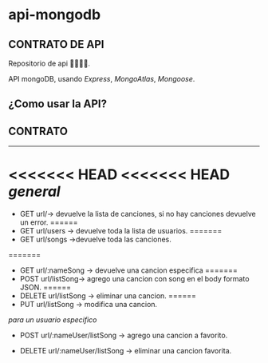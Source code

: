 # api-mongodb

## CONTRATO DE API
 
 Repositorio de api  👩‍💻👨‍💻.

API  mongoDB, usando *Express*, *MongoAtlas*, *Mongoose*.


## ¿Como usar la API?

 **CONTRATO**
 ---------------------------------------------------------------------
---------------------------------------------------------------------

<<<<<<< HEAD
<<<<<<< HEAD
*general*
=======
- GET url/-> devuelve la lista de canciones, si no hay canciones devuelve un error.
======
- GET url/users -> devuelve toda la lista de usuarios.
=======
- GET url/songs ->devuelve toda las canciones.
>>>>>>> 
=======
- GET url/:nameSong -> devuelve una cancion especifica
=======
- POST url/listSong-> agrego una cancion  con song en el body formato JSON.
======
- DELETE url/listSong  -> eliminar una cancion.
======
- PUT url/listSong -> modifica una cancion.
>>>>>>> 
*para un usuario especifico*
- POST url/:nameUser/listSong -> agrego una cancion a favorito.

- DELETE url/:nameUser/listSong  -> eliminar una cancion favorita.
